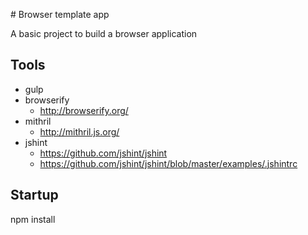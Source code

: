 # Browser template app

A basic project to build a browser application

## Tools

- gulp
- browserify
    + http://browserify.org/
- mithril
    + http://mithril.js.org/
- jshint 
    + https://github.com/jshint/jshint
    + https://github.com/jshint/jshint/blob/master/examples/.jshintrc

## Startup

npm install

